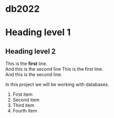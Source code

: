 # db2022

# Heading level 1

## Heading level 2

This is the **first** line.  
And this is the second line
This is the first line.  
And this is the second line.

In this project we will be working with databases.

1. First item
2. Second item
3. Third item
4. Fourth item

